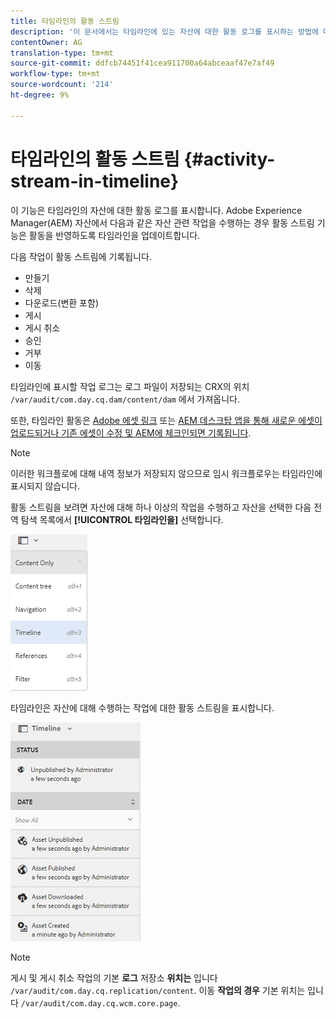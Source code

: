 ```yaml
---
title: 타임라인의 활동 스트림
description: '이 문서에서는 타임라인에 있는 자산에 대한 활동 로그를 표시하는 방법에 대해 설명합니다. '
contentOwner: AG
translation-type: tm+mt
source-git-commit: ddfcb74451f41cea911700a64abceaaf47e7af49
workflow-type: tm+mt
source-wordcount: '214'
ht-degree: 9%

---
```



# 타임라인의 활동 스트림 {#activity-stream-in-timeline}

이 기능은 타임라인의 자산에 대한 활동 로그를 표시합니다. Adobe Experience Manager(AEM) 자산에서 다음과 같은 자산 관련 작업을 수행하는 경우 활동 스트림 기능은 활동을 반영하도록 타임라인을 업데이트합니다.

다음 작업이 활동 스트림에 기록됩니다.

* 만들기
* 삭제
* 다운로드(변환 포함)
* 게시
* 게시 취소
* 승인
* 거부
* 이동

타임라인에 표시할 작업 로그는 로그 파일이 저장되는 CRX의 위치 `/var/audit/com.day.cq.dam/content/dam` 에서 가져옵니다.

또한, 타임라인 활동은 [Adobe 에셋 링크](https://helpx.adobe.com/kr/enterprise/using/manage-assets-using-adobe-asset-link.html) 또는 [AEM 데스크탑 앱을 통해 새로운 에셋이 업로드되거나 기존 에셋이 수정 및 AEM에 체크인되면 기록됩니다](https://experienceleague.adobe.com/docs/experience-manager-desktop-app/using/introduction.html).

>[!NOTE]
>
>이러한 워크플로에 대해 내역 정보가 저장되지 않으므로 임시 워크플로우는 타임라인에 표시되지 않습니다.

활동 스트림을 보려면 자산에 대해 하나 이상의 작업을 수행하고 자산을 선택한 다음 전역 탐색 목록에서 **[!UICONTROL 타임라인을]** 선택합니다.

![timeline-3](assets/timeline-3.png)

타임라인은 자산에 대해 수행하는 작업에 대한 활동 스트림을 표시합니다.

![activity_stream](assets/activity_stream.png)

>[!NOTE]
>
>게시 및 게시 취소 작업의 기본 **로그** 저장소 **위치는** 입니다 `/var/audit/com.day.cq.replication/content`. 이동 **작업의 경우** 기본 위치는 입니다 `/var/audit/com.day.cq.wcm.core.page`.
